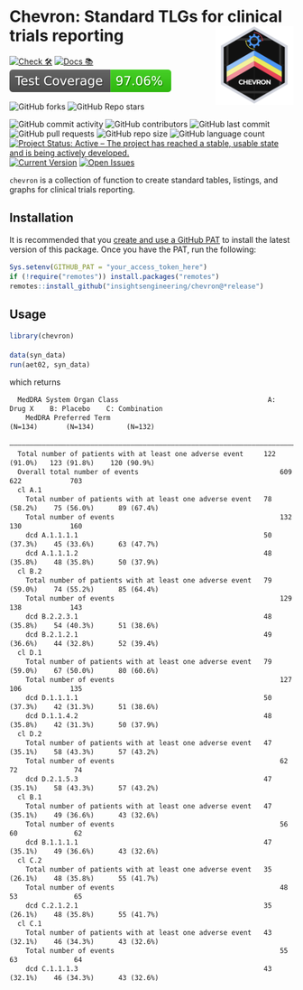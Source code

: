 <!-- markdownlint-disable MD033 -->

# Chevron: Standard TLGs for clinical trials reporting <a href='https://github.com/insightsengineering/chevron'><img src="man/figures/chevron.png" align="right" height="139" style="max-width: 100%;"/></a>

<!-- start badges -->
[![Check 🛠](https://github.com/insightsengineering/chevron/actions/workflows/check.yaml/badge.svg)](https://insightsengineering.github.io/chevron/main/unit-test-report/)
[![Docs 📚](https://github.com/insightsengineering/chevron/actions/workflows/docs.yaml/badge.svg)](https://insightsengineering.github.io/chevron/)
[![Code Coverage 📔](https://raw.githubusercontent.com/insightsengineering/chevron/_xml_coverage_reports/data/main/badge.svg)](https://insightsengineering.github.io/chevron/main/coverage-report/)

![GitHub forks](https://img.shields.io/github/forks/insightsengineering/chevron?style=social)
![GitHub Repo stars](https://img.shields.io/github/stars/insightsengineering/chevron?style=social)

![GitHub commit activity](https://img.shields.io/github/commit-activity/m/insightsengineering/chevron)
![GitHub contributors](https://img.shields.io/github/contributors/insightsengineering/chevron)
![GitHub last commit](https://img.shields.io/github/last-commit/insightsengineering/chevron)
![GitHub pull requests](https://img.shields.io/github/issues-pr/insightsengineering/chevron)
![GitHub repo size](https://img.shields.io/github/repo-size/insightsengineering/chevron)
![GitHub language count](https://img.shields.io/github/languages/count/insightsengineering/chevron)
[![Project Status: Active – The project has reached a stable, usable state and is being actively developed.](https://www.repostatus.org/badges/latest/active.svg)](https://www.repostatus.org/#active)
[![Current Version](https://img.shields.io/github/r-package/v/insightsengineering/chevron/main?color=purple\&label=package%20version)](https://github.com/insightsengineering/chevron/tree/main)
[![Open Issues](https://img.shields.io/github/issues-raw/insightsengineering/chevron?color=red\&label=open%20issues)](https://github.com/insightsengineering/chevron/issues?q=is%3Aissue+is%3Aopen+sort%3Aupdated-desc)
<!-- end badges -->

<!-- markdownlint-enable MD033 -->

`chevron` is a collection of function to create standard tables, listings, and graphs for clinical trials reporting.

## Installation

It is recommended that you [create and use a GitHub PAT](https://docs.github.com/en/github/authenticating-to-github/keeping-your-account-and-data-secure/creating-a-personal-access-token) to install the latest version of this package. Once you have the PAT, run the following:

```r
Sys.setenv(GITHUB_PAT = "your_access_token_here")
if (!require("remotes")) install.packages("remotes")
remotes::install_github("insightsengineering/chevron@*release")
```

## Usage

```r
library(chevron)

data(syn_data)
run(aet02, syn_data)
```

which returns

```text
  MedDRA System Organ Class                                     A: Drug X    B: Placebo    C: Combination
    MedDRA Preferred Term                                        (N=134)       (N=134)        (N=132)    
  ———————————————————————————————————————————————————————————————————————————————————————————————————————
  Total number of patients with at least one adverse event     122 (91.0%)   123 (91.8%)    120 (90.9%)  
  Overall total number of events                                   609           622            703      
  cl A.1                                                                                                 
    Total number of patients with at least one adverse event   78 (58.2%)    75 (56.0%)      89 (67.4%)  
    Total number of events                                         132           130            160      
    dcd A.1.1.1.1                                              50 (37.3%)    45 (33.6%)      63 (47.7%)  
    dcd A.1.1.1.2                                              48 (35.8%)    48 (35.8%)      50 (37.9%)  
  cl B.2                                                                                                 
    Total number of patients with at least one adverse event   79 (59.0%)    74 (55.2%)      85 (64.4%)  
    Total number of events                                         129           138            143      
    dcd B.2.2.3.1                                              48 (35.8%)    54 (40.3%)      51 (38.6%)  
    dcd B.2.1.2.1                                              49 (36.6%)    44 (32.8%)      52 (39.4%)  
  cl D.1                                                                                                 
    Total number of patients with at least one adverse event   79 (59.0%)    67 (50.0%)      80 (60.6%)  
    Total number of events                                         127           106            135      
    dcd D.1.1.1.1                                              50 (37.3%)    42 (31.3%)      51 (38.6%)  
    dcd D.1.1.4.2                                              48 (35.8%)    42 (31.3%)      50 (37.9%)  
  cl D.2                                                                                                 
    Total number of patients with at least one adverse event   47 (35.1%)    58 (43.3%)      57 (43.2%)  
    Total number of events                                         62            72              74      
    dcd D.2.1.5.3                                              47 (35.1%)    58 (43.3%)      57 (43.2%)  
  cl B.1                                                                                                 
    Total number of patients with at least one adverse event   47 (35.1%)    49 (36.6%)      43 (32.6%)  
    Total number of events                                         56            60              62      
    dcd B.1.1.1.1                                              47 (35.1%)    49 (36.6%)      43 (32.6%)  
  cl C.2                                                                                                 
    Total number of patients with at least one adverse event   35 (26.1%)    48 (35.8%)      55 (41.7%)  
    Total number of events                                         48            53              65      
    dcd C.2.1.2.1                                              35 (26.1%)    48 (35.8%)      55 (41.7%)  
  cl C.1                                                                                                 
    Total number of patients with at least one adverse event   43 (32.1%)    46 (34.3%)      43 (32.6%)  
    Total number of events                                         55            63              64      
    dcd C.1.1.1.3                                              43 (32.1%)    46 (34.3%)      43 (32.6%)  
```
